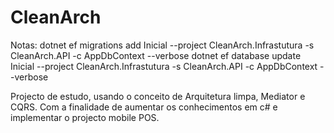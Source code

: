 # CleanArch

Notas:
dotnet ef migrations add Inicial --project CleanArch.Infrastutura -s CleanArch.API -c AppDbContext --verbose
dotnet ef database update Inicial --project CleanArch.Infrastutura -s CleanArch.API -c AppDbContext --verbose

Projecto de estudo, usando o conceito de Arquitetura limpa, Mediator e CQRS. 
Com a finalidade de aumentar os conhecimentos em c# e implementar o projecto mobile POS. 
